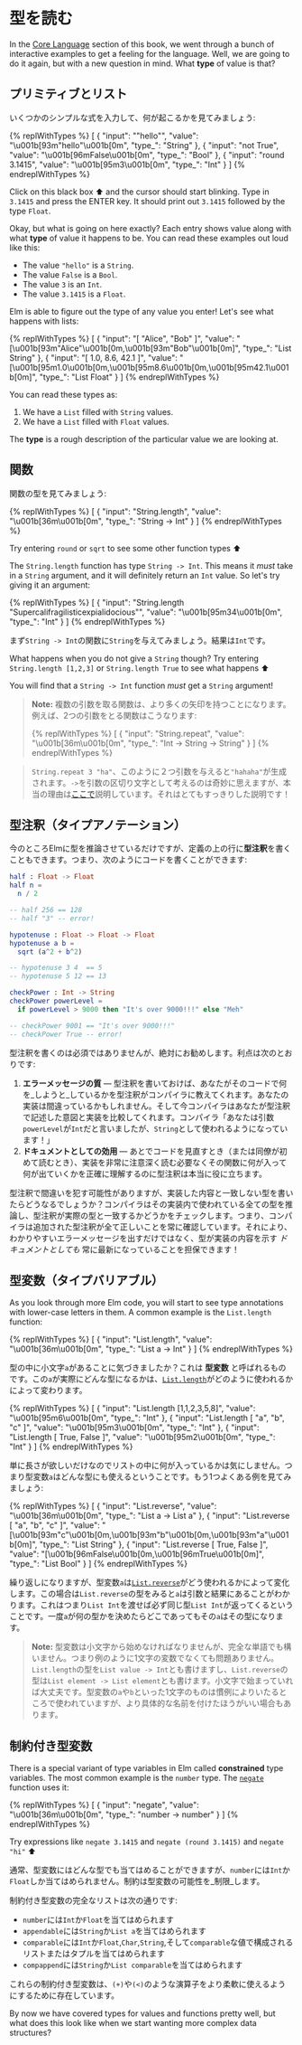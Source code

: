 <!--
# Reading Types
-->
# 型を読む

<!--
In the [Core Language](/core_language.html) section of this book, we went through a bunch of interactive examples to get a feeling for the language. Well, we are going to do it again, but with a new question in mind. What **type** of value is that?
-->
<!-- TODO -->
<!-- 元の文章：
このガイドの[言語の基礎](/core_language.md)の節では、REPLでコードをいろいろ実行しました。 さて、もう一度REPLでコードを試していこうと思いますが、今度は表示される型に注目していきましょう。 ターミナルに`elm repl`と入力してください。 このように表示されます:
-->
In the [Core Language](/core_language.html) section of this book, we went through a bunch of interactive examples to get a feeling for the language. Well, we are going to do it again, but with a new question in mind. What **type** of value is that?


<!--
## Primitives and Lists
-->
## プリミティブとリスト

<!--
Let's enter some simple expressions and see what happens:
-->
いくつかのシンプルな式を入力して、何が起こるかを見てみましょう:

{% replWithTypes %}
[
	{
		"input": "\"hello\"",
		"value": "\u001b[93m\"hello\"\u001b[0m",
		"type_": "String"
	},
	{
		"input": "not True",
		"value": "\u001b[96mFalse\u001b[0m",
		"type_": "Bool"
	},
	{
		"input": "round 3.1415",
		"value": "\u001b[95m3\u001b[0m",
		"type_": "Int"
	}
]
{% endreplWithTypes %}

<!--
Click on this black box ⬆️ and the cursor should start blinking. Type in `3.1415` and press the ENTER key. It should print out `3.1415` followed by the type `Float`.
-->
<!-- TODO -->
Click on this black box ⬆️ and the cursor should start blinking. Type in `3.1415` and press the ENTER key. It should print out `3.1415` followed by the type `Float`.

<!--
Okay, but what is going on here exactly? Each entry shows value along with what **type** of value it happens to be. You can read these examples out loud like this:
-->
<!-- TODO -->
Okay, but what is going on here exactly? Each entry shows value along with what **type** of value it happens to be. You can read these examples out loud like this:

- The value `"hello"` is a `String`.
- The value `False` is a `Bool`.
- The value `3` is an `Int`.
- The value `3.1415` is a `Float`.

<!--
Elm is able to figure out the type of any value you enter! Let's see what happens with lists:
-->
<!-- TODO -->
Elm is able to figure out the type of any value you enter! Let's see what happens with lists:

{% replWithTypes %}
[
	{
		"input": "[ \"Alice\", \"Bob\" ]",
		"value": "[\u001b[93m\"Alice\"\u001b[0m,\u001b[93m\"Bob\"\u001b[0m]",
		"type_": "List String"
	},
	{
		"input": "[ 1.0, 8.6, 42.1 ]",
		"value": "[\u001b[95m1.0\u001b[0m,\u001b[95m8.6\u001b[0m,\u001b[95m42.1\u001b[0m]",
		"type_": "List Float"
	}
]
{% endreplWithTypes %}

<!--
You can read these types as:

1. We have a `List` filled with `String` values.
2. We have a `List` filled with `Float` values.
-->
<!-- TODO -->
You can read these types as:

1. We have a `List` filled with `String` values.
2. We have a `List` filled with `Float` values.

<!--
The **type** is a rough description of the particular value we are looking at.
-->
<!-- TODO -->
The **type** is a rough description of the particular value we are looking at.


<!--
## Functions
-->
## 関数

<!--
Let's see the type of some functions:
-->
関数の型を見てみましょう:

{% replWithTypes %}
[
	{
		"input": "String.length",
		"value": "\u001b[36m<function>\u001b[0m",
		"type_": "String -> Int"
	}
]
{% endreplWithTypes %}

<!--
Try entering `round` or `sqrt` to see some other function types ⬆️
-->
<!-- TODO -->
Try entering `round` or `sqrt` to see some other function types ⬆️

<!--
The `String.length` function has type `String -> Int`. This means it *must* take in a `String` argument, and it will definitely return an `Int` value. So let's try giving it an argument:
-->
<!-- TODO -->
The `String.length` function has type `String -> Int`. This means it *must* take in a `String` argument, and it will definitely return an `Int` value. So let's try giving it an argument:

{% replWithTypes %}
[
	{
		"input": "String.length \"Supercalifragilisticexpialidocious\"",
		"value": "\u001b[95m34\u001b[0m",
		"type_": "Int"
	}
]
{% endreplWithTypes %}

<!--
So we start with a `String -> Int` function and give it a `String` argument. This results in an `Int`.
-->
まず`String -> Int`の関数に`String`を与えてみましょう。結果は`Int`です。

<!--
What happens when you do not give a `String` though? Try entering `String.length [1,2,3]` or `String.length True` to see what happens ⬆️
-->
<!-- TODO -->
<!-- 元の文章：
`String`以外を与えたら何が起こるでしょうか？
-->
What happens when you do not give a `String` though? Try entering `String.length [1,2,3]` or `String.length True` to see what happens ⬆️

<!--
You will find that a `String -> Int` function *must* get a `String` argument!
-->
<!-- TODO -->
<!-- 元の文章：
`String -> Int`の関数は*必ず*`String`型の値を引数にしなくてはなりません！
-->
You will find that a `String -> Int` function *must* get a `String` argument!

<!--
> **Note:** Functions that take multiple arguments end up having more and more arrows. For example, here is a function that takes two arguments:
>
-->
> **Note:** 複数の引数を取る関数は、より多くの矢印を持つことになります。例えば、2つの引数をとる関数はこうなります:
>
> {% replWithTypes %}
[
	{
		"input": "String.repeat",
		"value": "\u001b[36m<function>\u001b[0m",
		"type_": "Int -> String -> String"
	}
]
{% endreplWithTypes %}
>
<!--
> Giving two arguments like `String.repeat 3 "ha"` will produce `"hahaha"`. It works to think of `->` as a weird way to separate arguments, but I explain the real reasoning [here](/appendix/function_types.md). It is pretty neat!
-->
> `String.repeat 3 "ha"`、このように２つ引数を与えると`"hahaha"`が生成されます。`->`を引数の区切り文字として考えるのは奇妙に思えますが、本当の理由は[ここで](/appendix/function_types.md)説明しています。それはとてもすっきりした説明です！

<!--
## Type Annotations
-->
## 型注釈（タイプアノテーション）

<!--
So far we have just let Elm figure out the types, but it also lets you write a **type annotation** on the line above a definition. So when you are writing code, you can say things like this:
-->
今のところElmに型を推論させているだけですが、定義の上の行に**型注釈**を書くこともできます。つまり、次のようにコードを書くことができます:

```elm
half : Float -> Float
half n =
  n / 2

-- half 256 == 128
-- half "3" -- error!

hypotenuse : Float -> Float -> Float
hypotenuse a b =
  sqrt (a^2 + b^2)

-- hypotenuse 3 4  == 5
-- hypotenuse 5 12 == 13

checkPower : Int -> String
checkPower powerLevel =
  if powerLevel > 9000 then "It's over 9000!!!" else "Meh"

-- checkPower 9001 == "It's over 9000!!!"
-- checkPower True -- error!
```

<!--
Adding type annotations is not required, but it is definitely recommended! Benefits include:
-->
型注釈を書くのは必須ではありませんが、絶対にお勧めします。利点は次のとおりです:

<!--
1. **Error Message Quality** &mdash; When you add a type annotation, it tells the compiler what you are _trying_ to do. Your implementation may have mistakes, and now the compiler can compare against your stated intent. &ldquo;You said argument `powerLevel` was an `Int`, but it is getting used as a `String`!&rdquo;
2. **Documentation** &mdash; When you revisit code later (or when a colleague visits it for the first time) it can be really helpful to see exactly what is going in and out of the function without having to read the implementation super carefully.
-->
1. **エラーメッセージの質** &mdash; 型注釈を書いておけば、あなたがそのコードで何を_しようと_しているかを型注釈がコンパイラに教えてくれます。あなたの実装は間違っているかもしれません。そして今コンパイラはあなたが型注釈で記述した意図と実装を比較してくれます。コンパイラ「あなたは引数`powerLevel`が`Int`だと言いましたが、`String`として使われるようになっています！」
2. **ドキュメントとしての効用** &mdash; あとでコードを見直すとき（または同僚が初めて読むとき）、実装を非常に注意深く読む必要なくその関数に何が入って何が出ていくかを正確に理解するのに型注釈は本当に役に立ちます。

<!--
People can make mistakes in type annotations though, so what happens if the annotation does not match the implementation? The compiler figures out all the types on its own, and it checks that your annotation matches the real answer. In other words, the compiler will always verify that all the annotations you add are correct. So you get better error messages _and_ documentation always stays up to date!
-->
型注釈で間違いを犯す可能性がありますが、実装した内容と一致しない型を書いたらどうなるでしょうか？コンパイラはその実装内で使われている全ての型を推論し、型注釈が実際の型と一致するかどうかをチェックします。つまり、コンパイラは追加された型注釈が全て正しいことを常に確認しています。それにより、わかりやすいエラーメッセージを出すだけではなく、型が実装の内容を示す _ドキュメントとしても_ 常に最新になっていることを担保できます！

<!--
## Type Variables
-->
## 型変数（タイプバリアブル）

<!--
As you look through more Elm code, you will start to see type annotations with lower-case letters in them. A common example is the `List.length` function:
-->
<!-- TODO -->
<!-- 元の文章：
[`elm/core`][core]の関数を見ると、小文字の型シグネチャがいくつかあることがわかります。
以下のように`elm repl`で実際に確かめることができます。
> **訳注:** 型シグネチャは関数の引数の型と返り値の型の組み合わせのこと。
-->
As you look through more Elm code, you will start to see type annotations with lower-case letters in them. A common example is the `List.length` function:

{% replWithTypes %}
[
	{
		"input": "List.length",
		"value": "\u001b[36m<function>\u001b[0m",
		"type_": "List a -> Int"
	}
]
{% endreplWithTypes %}

<!--
Notice that lower-case `a` in the type? That is called a **type variable**. It can vary depending on how [`List.length`][length] is used:
-->
型の中に小文字`a`があることに気づきましたか？これは **型変数** と呼ばれるものです。この`a`が実際にどんな型になるかは、[`List.length`][length]がどのように使われるかによって変わります。

{% replWithTypes %}
[
	{
		"input": "List.length [1,1,2,3,5,8]",
		"value": "\u001b[95m6\u001b[0m",
		"type_": "Int"
	},
	{
		"input": "List.length [ \"a\", \"b\", \"c\" ]",
		"value": "\u001b[95m3\u001b[0m",
		"type_": "Int"
	},
	{
		"input": "List.length [ True, False ]",
		"value": "\u001b[95m2\u001b[0m",
		"type_": "Int"
	}
]
{% endreplWithTypes %}

<!--
We just want the length, so it does not matter what is in the list. So the type variable `a` is saying that we can match any type. Let&rsquo;s look at another common example:
-->

単に長さが欲しいだけなのでリストの中に何が入っているかは気にしません。つまり型変数`a`はどんな型にも使えるということです。もう1つよくある例を見てみましょう:

{% replWithTypes %}
[
	{
		"input": "List.reverse",
		"value": "\u001b[36m<function>\u001b[0m",
		"type_": "List a -> List a"
	},
	{
		"input": "List.reverse [ \"a\", \"b\", \"c\" ]",
		"value": "[\u001b[93m\"c\"\u001b[0m,\u001b[93m\"b\"\u001b[0m,\u001b[93m\"a\"\u001b[0m]",
		"type_": "List String"
	},
	{
		"input": "List.reverse [ True, False ]",
		"value": "[\u001b[96mFalse\u001b[0m,\u001b[96mTrue\u001b[0m]",
		"type_": "List Bool"
	}
]
{% endreplWithTypes %}

<!--
Again, the type variable `a` can vary depending on how [`List.reverse`][reverse] is used. But in this case, we have an `a` in the argument and in the result. This means that if you give a `List Int` you must get a `List Int` as well. Once we decide what `a` is, that’s what it is everywhere.
-->

繰り返しになりますが、型変数`a`は[`List.reverse`][reverse]がどう使われるかによって変化します。この場合は`List.reverse`の型をみると`a`は引数と結果にあることがわかります。これはつまり`List Int`を渡せば必ず同じ型`List Int`が返ってくるということです。一度`a`が何の型かを決めたらどこであってもその`a`はその型になります。

<!--
> **Note:** Type variables must start with a lower-case letter, but they can be full words. We could write the type of `List.length` as `List value -> Int` and we could write the type of `List.reverse` as `List element -> List element`. It is fine as long as they start with a lower-case letter. Type variables `a` and `b` are used by convention in many places, but some type annotations benefit from more specific names.
-->

> **Note:** 型変数は小文字から始めなければなりませんが、完全な単語でも構いません。つまり例のように1文字の変数でなくても問題ありません。`List.length`の型を`List value -> Int`とも書けますし、`List.reverse`の型は`List element -> List element`とも書けます。小文字で始まっていれば大丈夫です。型変数の`a`や`b`といった1文字のものは慣例によりいたるところで使われていますが、より具体的な名前を付けたほうがいい場合もあります。

[length]: https://package.elm-lang.org/packages/elm/core/latest/List#length
[reverse]: https://package.elm-lang.org/packages/elm/core/latest/List#reverse


<!--
## Constrained Type Variables
-->
## 制約付き型変数

<!--
There is a special variant of type variables in Elm called **constrained** type variables. The most common example is the `number` type. The [`negate`](https://package.elm-lang.org/packages/elm/core/latest/Basics#negate) function uses it:
-->
<!-- TODO -->
<!-- 元の文章：
いくつか"制約付き"の型変数があります。最も一般的な例はおそらく`number`型です。[`negate`][negate]関数は`number`を使用します：
-->
There is a special variant of type variables in Elm called **constrained** type variables. The most common example is the `number` type. The [`negate`](https://package.elm-lang.org/packages/elm/core/latest/Basics#negate) function uses it:

{% replWithTypes %}
[
	{
		"input": "negate",
		"value": "\u001b[36m<function>\u001b[0m",
		"type_": "number -> number"
	}
]
{% endreplWithTypes %}

Try expressions like `negate 3.1415` and `negate (round 3.1415)` and `negate "hi"` ⬆️

<!--
Normally type variables can get filled in with anything, but `number` can only be filled in by `Int` and `Float` values. It _constrains_ the possibilities.
-->
通常、型変数にはどんな型でも当てはめることができますが、`number`には`Int`か`Float`しか当てはめられません。制約は型変数の可能性を_制限_します。

<!--
The full list of constrained type variables is:
-->
制約付き型変数の完全なリストは次の通りです:

<!--
- `number` permits `Int` and `Float`
- `appendable` permits `String` and `List a`
- `comparable` permits `Int`, `Float`, `Char`, `String`, and lists/tuples of `comparable` values
- `compappend` permits `String` and `List comparable`
-->

- `number`には`Int`か`Float`を当てはめられます
- `appendable`には`String`か`List a`を当てはめられます
- `comparable`には`Int`か`Float`,`Char`,`String`,そして`comparable`な値で構成されるリストまたはタプルを当てはめられます
- `compappend`には`String`か`List comparable`を当てはめられます


<!--
These constrained type variables exist to make operators like `(+)` and `(<)` a bit more flexible.
-->
これらの制約付き型変数は、`(+)`や`(<)`のような演算子をより柔軟に使えるようにするために存在しています。

<!--
By now we have covered types for values and functions pretty well, but what does this look like when we start wanting more complex data structures?
-->
<!-- TODO -->
By now we have covered types for values and functions pretty well, but what does this look like when we start wanting more complex data structures?
